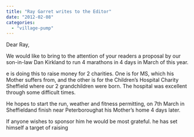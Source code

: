 ```yaml
---
title: "Ray Garret writes to the Editor"
date: "2012-02-08"
categories: 
  - "village-pump"
---
```


Dear Ray,

We would like to bring to the attention of your readers a proposal by our son-in-law Dan Kirkland to run 4 marathons in 4 days in March of this year.

e is doing this to raise money for 2 charities. One is for MS, which his Mother suffers from, and the other is for the Children’s Hospital Charity Sheffield where our 2 grandchildren were born. The hospital was excellent through some difficult times.

He hopes to start the run, weather and fitness permitting, on 7th March in Sheffieldand finish near Peterboroughat his Mother’s home 4 days later.

If anyone wishes to sponsor him he would be most grateful. he has set himself a target of raising

